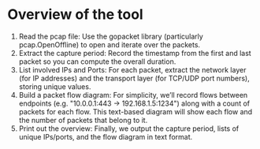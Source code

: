 # Overview of the tool

1. Read the pcap file: Use the gopacket library (particularly pcap.OpenOffline) to open and iterate over the packets.
2. Extract the capture period: Record the timestamp from the first and last packet so you can compute the overall duration.
3. List involved IPs and Ports: For each packet, extract the network layer (for IP addresses) and the transport layer (for TCP/UDP port numbers), storing unique values.
4. Build a packet flow diagram: For simplicity, we’ll record flows between endpoints (e.g. "10.0.0.1:443 -> 192.168.1.5:1234") along with a count of packets for each flow. This text-based diagram will show each flow and the number of packets that belong to it.
5. Print out the overview: Finally, we output the capture period, lists of unique IPs/ports, and the flow diagram in text format.